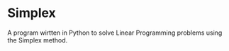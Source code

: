 # Simplex
A program wirtten in Python to solve Linear Programming problems using the Simplex method.
